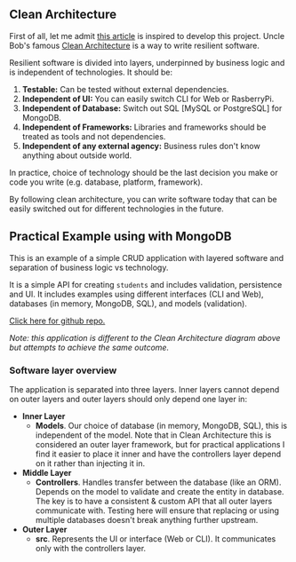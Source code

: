 ## Clean Architecture

First of all, let me admit [this article](https://mannhowie.com/clean-architecture-node) is inspired to develop this project. Uncle Bob's famous [Clean Architecture](https://blog.cleancoder.com/uncle-bob/2012/08/13/the-clean-architecture.html) is a way to write resilient software.

Resilient software is divided into layers, underpinned by business logic and is independent of technologies. It should be:

1. **Testable:** Can be tested without external dependencies.
2. **Independent of UI:** You can easily switch CLI for Web or RasberryPi.
3. **Independent of Database:** Switch out SQL [MySQL or PostgreSQL] for MongoDB.
4. **Independent of Frameworks:** Libraries and frameworks should be treated as tools and not dependencies.
5. **Independent of any external agency:** Business rules don't know anything about outside world.

In practice, choice of technology should be the last decision you make or code you write (e.g. database, platform, framework).

By following clean architecture, you can write software today that can be easily switched out for different technologies in the future.

## Practical Example using with MongoDB

This is an example of a simple CRUD application with layered software and separation of business logic vs technology.

It is a simple API for creating `students` and includes validation, persistence and UI. It includes examples using different interfaces (CLI and Web), databases (in memory, MongoDB, SQL), and models (validation).

[Click here for github repo.](https://github.com/waiphyo285/itemplate-backend)

_Note: this application is different to the Clean Architecture diagram above but attempts to achieve the same outcome._

### Software layer overview

The application is separated into three layers. Inner layers cannot depend on outer layers and outer layers should only depend one layer in:

- **Inner Layer**
  - **Models**. Our choice of database (in memory, MongoDB, SQL), this is independent of the model. Note that in Clean Architecture this is considered an outer layer framework, but for practical applications I find it easier to place it inner and have the controllers layer depend on it rather than injecting it in.
- **Middle Layer**
  - **Controllers**. Handles transfer between the database (like an ORM). Depends on the model to validate and create the entity in database. The key is to have a consistent & custom API that all outer layers communicate with. Testing here will ensure that replacing or using multiple databases doesn't break anything further upstream.
- **Outer Layer**
  - **src**. Represents the UI or interface (Web or CLI). It communicates only with the controllers layer.
